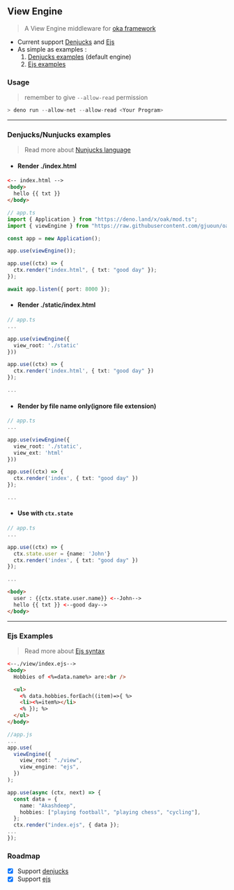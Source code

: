 ## View Engine

> A View Engine middleware for [oka framework](https://github.com/oakserver/oak)

- Current support [Denjucks](https://github.com/denjucks/denjucks) and [Ejs](https://github.com/mde/ejs)
- As simple as examples : 
  1. [Denjucks examples](#Denjucks/Nunjucks-examples) (default engine)
  2. [Ejs examples](#Ejs-Examples) 

### Usage
> remember to give ```--allow-read``` permission
```js
> deno run --allow-net --allow-read <Your Program>
```
---
### Denjucks/Nunjucks examples

> Read more about [Nunjucks language](https://mozilla.github.io/nunjucks/)

- #### Render ./index.html

```html
<-- index.html -->
<body>
  hello {{ txt }}
</body>
```

```ts
// app.ts
import { Application } from "https://deno.land/x/oak/mod.ts";
import { viewEngine } from "https://raw.githubusercontent.com/gjuoun/oak-view-engine/master/mod.ts";

const app = new Application();

app.use(viewEngine());

app.use((ctx) => {
  ctx.render("index.html", { txt: "good day" });
});

await app.listen({ port: 8000 });
```



- #### Render ./static/index.html

```ts
// app.ts
...

app.use(viewEngine({
  view_root: './static'
}))

app.use((ctx) => {
  ctx.render('index.html', { txt: "good day" })
});

...
```


- #### Render by file name only(ignore file extension)

```ts
// app.ts
...

app.use(viewEngine({
  view_root: './static',
  view_ext: 'html'
}))

app.use((ctx) => {
  ctx.render('index', { txt: "good day" })
});

...
```

- #### Use with ```ctx.state```

```ts
// app.ts
...

app.use((ctx) => {
  ctx.state.user = {name: 'John'}
  ctx.render('index', { txt: "good day" })
});

...
```

```html
<body>
  user : {{ctx.state.user.name}} <--John--> 
  hello {{ txt }} <--good day-->
</body>
```
---

### Ejs Examples
> Read more about [Ejs syntax](https://ejs.co/)
```html
<--./view/index.ejs-->
<body>
  Hobbies of <%=data.name%> are:<br />

  <ul>
    <% data.hobbies.forEach((item)=>{ %>
    <li><%=item%></li>
    <% }); %>
  </ul>
</body>

```

```ts
//app.js
...
app.use(
  viewEngine({
    view_root: "./view",
    view_engine: "ejs",
  })
);

app.use(async (ctx, next) => {
  const data = {
    name: "Akashdeep",
    hobbies: ["playing football", "playing chess", "cycling"],
  };
  ctx.render("index.ejs", { data });
...
});
```

### Roadmap

- [x] Support [denjucks](https://github.com/denjucks/denjucks)
- [x] Support [ejs](https://github.com/mde/ejs)
